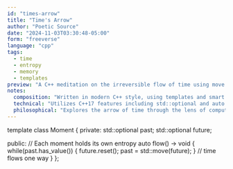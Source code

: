 ```yaml
---
id: "times-arrow"
title: "Time's Arrow"
author: "Poetic Source"
date: "2024-11-03T03:30:48-05:00"
form: "freeverse"
language: "cpp"
tags: 
  - time
  - entropy
  - memory
  - templates
preview: "A C++ meditation on the irreversible flow of time using move semantics"
notes:
  composition: "Written in modern C++ style, using templates and smart pointers to create a metaphor for the passage of time. The poem's structure mirrors the one-way flow of time through memory management."
  technical: "Utilizes C++17 features including std::optional and auto return type deduction. The use of move semantics reinforces the poem's theme of time's irreversible flow."
  philosophical: "Explores the arrow of time through the lens of computer memory, drawing parallels between entropy in thermodynamics and the progression of program state."
---
```

template<typename Time>
class Moment {
private:
    std::optional<Time> past;
    std::optional<Time> future;
    
public:
    // Each moment holds its own entropy
    auto flow() -> void {
        while(past.has_value()) {
            future.reset();
            past = std::move(future);
        } // time flows one way
    }
};